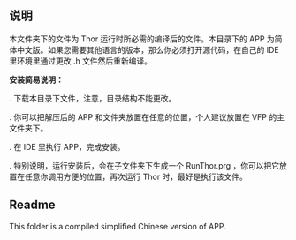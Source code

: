 ## 说明

本文件夹下的文件为 Thor 运行时所必需的编译后的文件。本目录下的 APP 为简体中文版。如果您需要其他语言的版本，那么你必须打开源代码，在自己的 IDE 里环境里通过更改 .h 文件然后重新编译。

**安装简易说明：**

. 下载本目录下文件，注意，目录结构不能更改。

. 你可以把解压后的 APP 和文件夹放置在任意的位置，个人建议放置在 VFP 的主文件夹下。

. 在 IDE 里执行 APP，完成安装。

. 特别说明，运行安装后，会在子文件夹下生成一个 RunThor.prg ，你可以把它放置在任意你调用方便的位置，再次运行 Thor 时，最好是执行该文件。


## Readme
This folder is a compiled simplified Chinese version of APP.
